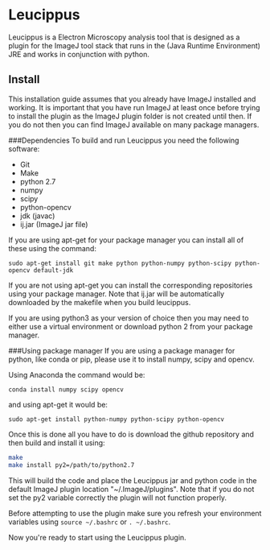 # Leucippus

Leucippus is a Electron Microscopy analysis tool that is designed as a plugin
for the ImageJ tool stack that runs in the (Java Runtime Environment) JRE
and works in conjunction with python.

## Install
This installation guide assumes that you already have ImageJ installed and
working. It is important that you have run ImageJ at least once before trying
to install the plugin as the ImageJ plugin folder is not created until then.
If you do not then you can find ImageJ available on many package managers.

###Dependencies
To build and run Leucippus you need the following software:

- Git
- Make
- python 2.7
- numpy
- scipy
- python-opencv
- jdk (javac)
- ij.jar (ImageJ jar file)

If you are using apt-get for your package manager you can install all of these
using the command:

`sudo apt-get install git make python python-numpy python-scipy python-opencv default-jdk`

If you are not using apt-get you can install the corresponding repositories
using your package manager. Note that ij.jar will be automatically downloaded
by the makefile when you build leucippus.

If you are using python3 as your version of choice then you may need to either
use a virtual environment or download python 2 from your package manager.

###Using package manager
If you are using a package manager for python, like conda or pip, please use it
to install numpy, scipy and opencv.

Using Anaconda the command would be:

`conda install numpy scipy opencv`

and using apt-get it would be:

`sudo apt-get install python-numpy python-scipy python-opencv`

Once this is done all you have to do is download the github repository and then
build and install it using:

```bash
make
make install py2=/path/to/python2.7
```

This will build the code and place the Leucippus jar and python code in the
default ImageJ plugin location "~/.ImageJ/plugins". Note that if you do not set
the py2 variable correctly the plugin will not function properly.

Before attempting to use the plugin make sure you refresh your environment
variables using
`source ~/.bashrc`
or
`. ~/.bashrc`.

Now you're ready to start using the Leucippus plugin.
